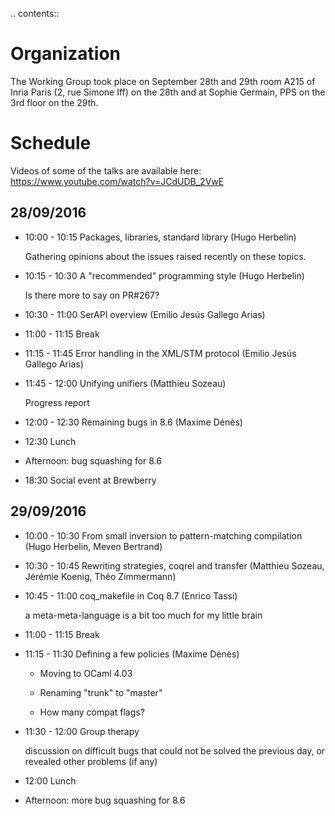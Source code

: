.. contents::

Organization
============

The Working Group took place on September 28th and 29th room A215 of Inria Paris (2, rue Simone Iff) on the 28th and at Sophie Germain, PPS on the 3rd floor on the 29th.

Schedule
========

Videos of some of the talks are available here: https://www.youtube.com/watch?v=JCdUDB_2VwE

28/09/2016
----------

* 10:00 - 10:15 Packages, libraries, standard library (Hugo Herbelin)

    Gathering opinions about the issues raised recently on these topics. 

* 10:15 - 10:30 A "recommended" programming style (Hugo Herbelin)

    Is there more to say on PR#267? 

* 10:30 - 11:00 SerAPI overview (Emilio Jesús Gallego Arias)

* 11:00 - 11:15 Break

* 11:15 - 11:45 Error handling in the XML/STM protocol (Emilio Jesús Gallego Arias)

* 11:45 - 12:00 Unifying unifiers (Matthieu Sozeau)

    Progress report 

* 12:00 - 12:30 Remaining bugs in 8.6 (Maxime Dénès)

* 12:30 Lunch

* Afternoon: bug squashing for 8.6

* 18:30 Social event at Brewberry 

29/09/2016
----------

* 10:00 - 10:30 From small inversion to pattern-matching compilation (Hugo Herbelin, Meven Bertrand)

* 10:30 - 10:45 Rewriting strategies, coqrel and transfer (Matthieu Sozeau, Jérémie Koenig, Théo Zimmermann)

* 10:45 - 11:00 coq_makefile in Coq 8.7 (Enrico Tassi)

    a meta-meta-language is a bit too much for my little brain 

* 11:00 - 11:15 Break

* 11:15 - 11:30 Defining a few policies (Maxime Dénès)

  * Moving to OCaml 4.03

  * Renaming "trunk" to "master"

  * How many compat flags? 

* 11:30 - 12:00 Group therapy

    discussion on difficult bugs that could not be solved the previous day, or revealed other problems (if any) 

* 12:00 Lunch

* Afternoon: more bug squashing for 8.6 


